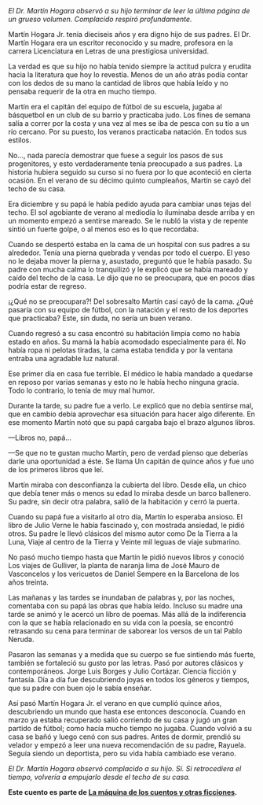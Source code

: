 <html><body><em>El Dr. Martín Hogara observó a su hijo terminar de leer la última página de un grueso volumen. Complacido respiró profundamente.</em>



Martín Hogara Jr. tenía dieciseis años y era digno hijo de sus padres. El Dr. Martín Hogara era un escritor reconocido y su madre, profesora en la carrera Licenciatura en Letras de una prestigiosa universidad.



La verdad es que su hijo no había tenido siempre la actitud pulcra  y erudita hacia la literatura que hoy lo revestía. Menos de un año atrás podía contar con los dedos de su mano la cantidad de libros que había leído y no pensaba requerir de la otra en mucho tiempo.



Martín era el capitán del equipo de fútbol de su escuela, jugaba al básquetbol en un club de su barrio y practicaba judo. Los fines de semana salía a correr por la costa y una vez al mes se iba de pesca con su tío a un río cercano. Por su puesto, los veranos practicaba natación. En todos sus estilos.



No..., nada parecía demostrar que fuese a seguir los pasos de sus progenitores, y esto verdaderamente tenía preocupado a sus padres. La historia hubiera seguido su curso si no fuera por lo que aconteció en cierta ocasión. En el verano de su décimo quinto cumpleaños, Martín se cayó del techo de su casa.



Era diciembre y su papá le había pedido ayuda para cambiar unas tejas del techo. El sol agobiante de verano al mediodía lo iluminaba desde arriba y en un momento empezó a sentirse mareado. Se le nubló la vista y de repente sintió un fuerte golpe, o al menos eso es lo que recordaba.



Cuando se despertó estaba en la cama de un hospital con sus padres a su alrededor. Tenía una pierna quebrada y vendas por todo el cuerpo. El yeso no le dejaba mover la pierna y, asustado, preguntó que le había pasado. Su padre con mucha calma lo tranquilizó y le explicó que se había mareado y caído del techo de la casa. Le dijo que no se preocupara, que en pocos días podría estar de regreso.



¡¿Qué no se preocupara?! Del sobresalto Martín casi cayó de la cama. ¿Qué pasaría con su equipo de fútbol, con la natación y el resto de los deportes que practicaba? Este, sin duda, no sería un buen verano.



Cuando regresó a su casa encontró su habitación limpia como no había estado en años. Su mamá la había acomodado especialmente para él. No había ropa ni pelotas tiradas, la cama estaba tendida y por la ventana entraba una agradable luz natural.



Ese primer día en casa fue terrible. El médico le había mandado a quedarse en reposo por varias semanas y esto no le había hecho ninguna gracia. Todo lo contrario, lo tenía de muy mal humor.



Durante la tarde, su padre fue a verlo. Le explicó que no debía sentirse mal, que en cambio debía aprovechar esa situación para hacer algo diferente. En ese momento Martín notó que su papá cargaba bajo el brazo algunos libros.



—Libros no, papá...



—Se que no te gustan mucho Martín, pero de verdad pienso que deberías darle una oportunidad a éste. Se llama Un capitán de quince años y fue uno de los primeros libros que leí.



Martín miraba con desconfianza la cubierta del libro. Desde ella, un chico que debía tener más o menos su edad lo miraba desde un barco ballenero. Su padre, sin decir otra palabra, salió de la habitación y cerró la puerta.



Cuando su papá fue a visitarlo al otro día, Martín lo esperaba ansioso. El libro de Julio Verne le había fascinado y, con mostrada ansiedad, le pidió otros. Su padre le llevó clásicos del mismo autor como De la Tierra a la Luna, Viaje al centro de la Tierra y Veinte mil leguas de viaje submarino.



No pasó mucho tiempo hasta que Martín le pidió nuevos libros y conoció Los viajes de Gulliver, la planta de naranja lima de José Mauro de Vasconcelos y los vericuetos de Daniel Sempere en la Barcelona de los años treinta.



Las mañanas y las tardes se inundaban de palabras y, por las noches, comentaba con su papá las obras que había leído. Incluso su madre una tarde se animó y le acercó un libro de poemas. Más allá de la indiferencia con la que se había relacionado en su vida con la poesía, se encontró retrasando su cena para terminar de saborear los versos de un tal Pablo Neruda.



Pasaron las semanas y a medida que su cuerpo se fue sintiendo más fuerte, también se fortaleció su gusto por las letras. Pasó por autores clásicos y contemporáneos. Jorge Luis Borges y Julio Cortázar. Ciencia ficción y fantasía. Día a día fue descubriendo joyas en todos los géneros y tiempos, que su padre con buen ojo le sabía enseñar.



Así pasó Martín Hogara Jr. el verano en que cumplió quince años, descubriendo un mundo que hasta ese entonces desconocía. Cuando en marzo ya estaba recuperado salió corriendo de su casa y jugó un gran partido de fútbol; como hacía mucho tiempo no jugaba. Cuando volvió a su casa se bañó y luego cenó con sus padres. Antes de dormir, prendió su velador y empezó a leer una nueva recomendación de su padre, Rayuela. Seguía siendo un deportista, pero su vida había cambiado ese verano.



<em>El Dr. Martín Hogara observó complacido a su hijo. Sí. Si retrocediera el tiempo, volvería a empujarlo desde el techo de su casa.</em>



<strong>Este cuento es parte de <a href="http://www.juanjoconti.com.ar/cuentos/" target="_blank">La máquina de los cuentos y otras ficciones</a>.</strong></body></html>